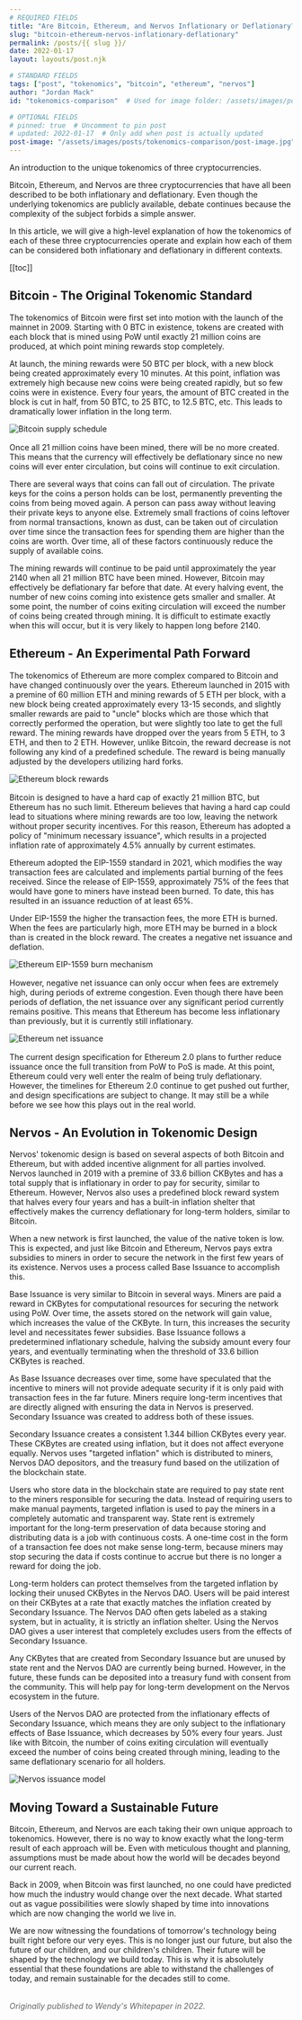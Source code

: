 ```yaml
---
# REQUIRED FIELDS
title: "Are Bitcoin, Ethereum, and Nervos Inflationary or Deflationary?"
slug: "bitcoin-ethereum-nervos-inflationary-deflationary"
permalink: /posts/{{ slug }}/
date: 2022-01-17
layout: layouts/post.njk

# STANDARD FIELDS
tags: ["post", "tokenomics", "bitcoin", "ethereum", "nervos"]
author: "Jordan Mack"
id: "tokenomics-comparison"  # Used for image folder: /assets/images/posts/tokenomics-comparison/

# OPTIONAL FIELDS
# pinned: true  # Uncomment to pin post
# updated: 2022-01-17  # Only add when post is actually updated
post-image: "/assets/images/posts/tokenomics-comparison/post-image.jpg"
---
```


An introduction to the unique tokenomics of three cryptocurrencies.

Bitcoin, Ethereum, and Nervos are three cryptocurrencies that have all been described to be both inflationary and deflationary. Even though the underlying tokenomics are publicly available, debate continues because the complexity of the subject forbids a simple answer.

In this article, we will give a high-level explanation of how the tokenomics of each of these three cryptocurrencies operate and explain how each of them can be considered both inflationary and deflationary in different contexts.

[[toc]]

## Bitcoin - The Original Tokenomic Standard

The tokenomics of Bitcoin were first set into motion with the launch of the mainnet in 2009. Starting with 0 BTC in existence, tokens are created with each block that is mined using PoW until exactly 21 million coins are produced, at which point mining rewards stop completely.

At launch, the mining rewards were 50 BTC per block, with a new block being created approximately every 10 minutes. At this point, inflation was extremely high because new coins were being created rapidly, but so few coins were in existence. Every four years, the amount of BTC created in the block is cut in half, from 50 BTC, to 25 BTC, to 12.5 BTC, etc. This leads to dramatically lower inflation in the long term.

<img src="/assets/images/posts/tokenomics-comparison/bitcoin-supply-schedule.png" alt="Bitcoin supply schedule" style="display: block; margin: 0 auto 16px;">

Once all 21 million coins have been mined, there will be no more created. This means that the currency will effectively be deflationary since no new coins will ever enter circulation, but coins will continue to exit circulation.

There are several ways that coins can fall out of circulation. The private keys for the coins a person holds can be lost, permanently preventing the coins from being moved again. A person can pass away without leaving their private keys to anyone else. Extremely small fractions of coins leftover from normal transactions, known as dust, can be taken out of circulation over time since the transaction fees for spending them are higher than the coins are worth. Over time, all of these factors continuously reduce the supply of available coins.

The mining rewards will continue to be paid until approximately the year 2140 when all 21 million BTC have been mined. However, Bitcoin may effectively be deflationary far before that date. At every halving event, the number of new coins coming into existence gets smaller and smaller. At some point, the number of coins exiting circulation will exceed the number of coins being created through mining. It is difficult to estimate exactly when this will occur, but it is very likely to happen long before 2140.

## Ethereum - An Experimental Path Forward

The tokenomics of Ethereum are more complex compared to Bitcoin and have changed continuously over the years. Ethereum launched in 2015 with a premine of 60 million ETH and mining rewards of 5 ETH per block, with a new block being created approximately every 13-15 seconds, and slightly smaller rewards are paid to "uncle" blocks which are those which that correctly performed the operation, but were slightly too late to get the full reward. The mining rewards have dropped over the years from 5 ETH, to 3 ETH, and then to 2 ETH. However, unlike Bitcoin, the reward decrease is not following any kind of a predefined schedule. The reward is being manually adjusted by the developers utilizing hard forks.

<img src="/assets/images/posts/tokenomics-comparison/ethereum-block-rewards.png" alt="Ethereum block rewards" style="display: block; margin: 0 auto 16px;">

Bitcoin is designed to have a hard cap of exactly 21 million BTC, but Ethereum has no such limit. Ethereum believes that having a hard cap could lead to situations where mining rewards are too low, leaving the network without proper security incentives. For this reason, Ethereum has adopted a policy of "minimum necessary issuance", which results in a projected inflation rate of approximately 4.5% annually by current estimates.

Ethereum adopted the EIP-1559 standard in 2021, which modifies the way transaction fees are calculated and implements partial burning of the fees received. Since the release of EIP-1559, approximately 75% of the fees that would have gone to miners have instead been burned. To date, this has resulted in an issuance reduction of at least 65%.

Under EIP-1559 the higher the transaction fees, the more ETH is burned. When the fees are particularly high, more ETH may be burned in a block than is created in the block reward. The creates a negative net issuance and deflation.

<img src="/assets/images/posts/tokenomics-comparison/ethereum-eip1559-burn.png" alt="Ethereum EIP-1559 burn mechanism" style="display: block; margin: 0 auto 16px;">

However, negative net issuance can only occur when fees are extremely high, during periods of extreme congestion. Even though there have been periods of deflation, the net issuance over any significant period currently remains positive. This means that Ethereum has become less inflationary than previously, but it is currently still inflationary.

<img src="/assets/images/posts/tokenomics-comparison/ethereum-net-issuance.png" alt="Ethereum net issuance" style="display: block; margin: 0 auto 16px;">

The current design specification for Ethereum 2.0 plans to further reduce issuance once the full transition from PoW to PoS is made. At this point, Ethereum could very well enter the realm of being truly deflationary. However, the timelines for Ethereum 2.0 continue to get pushed out further, and design specifications are subject to change. It may still be a while before we see how this plays out in the real world.

## Nervos - An Evolution in Tokenomic Design

Nervos' tokenomic design is based on several aspects of both Bitcoin and Ethereum, but with added incentive alignment for all parties involved. Nervos launched in 2019 with a premine of 33.6 billion CKBytes and has a total supply that is inflationary in order to pay for security, similar to Ethereum. However, Nervos also uses a predefined block reward system that halves every four years and has a built-in inflation shelter that effectively makes the currency deflationary for long-term holders, similar to Bitcoin.

When a new network is first launched, the value of the native token is low. This is expected, and just like Bitcoin and Ethereum, Nervos pays extra subsidies to miners in order to secure the network in the first few years of its existence. Nervos uses a process called Base Issuance to accomplish this.

Base Issuance is very similar to Bitcoin in several ways. Miners are paid a reward in CKBytes for computational resources for securing the network using PoW. Over time, the assets stored on the network will gain value, which increases the value of the CKByte. In turn, this increases the security level and necessitates fewer subsidies. Base Issuance follows a predetermined inflationary schedule, halving the subsidy amount every four years, and eventually terminating when the threshold of 33.6 billion CKBytes is reached.

As Base Issuance decreases over time, some have speculated that the incentive to miners will not provide adequate security if it is only paid with transaction fees in the far future. Miners require long-term incentives that are directly aligned with ensuring the data in Nervos is preserved. Secondary Issuance was created to address both of these issues.

Secondary Issuance creates a consistent 1.344 billion CKBytes every year. These CKBytes are created using inflation, but it does not affect everyone equally. Nervos uses "targeted inflation" which is distributed to miners, Nervos DAO depositors, and the treasury fund based on the utilization of the blockchain state.

Users who store data in the blockchain state are required to pay state rent to the miners responsible for securing the data. Instead of requiring users to make manual payments, targeted inflation is used to pay the miners in a completely automatic and transparent way. State rent is extremely important for the long-term preservation of data because storing and distributing data is a job with continuous costs. A one-time cost in the form of a transaction fee does not make sense long-term, because miners may stop securing the data if costs continue to accrue but there is no longer a reward for doing the job.

Long-term holders can protect themselves from the targeted inflation by locking their unused CKBytes in the Nervos DAO. Users will be paid interest on their CKBytes at a rate that exactly matches the inflation created by Secondary Issuance. The Nervos DAO often gets labeled as a staking system, but in actuality, it is strictly an inflation shelter. Using the Nervos DAO gives a user interest that completely excludes users from the effects of Secondary Issuance.

Any CKBytes that are created from Secondary Issuance but are unused by state rent and the Nervos DAO are currently being burned. However, in the future, these funds can be deposited into a treasury fund with consent from the community. This will help pay for long-term development on the Nervos ecosystem in the future.

Users of the Nervos DAO are protected from the inflationary effects of Secondary Issuance, which means they are only subject to the inflationary effects of Base Issuance, which decreases by 50% every four years. Just like with Bitcoin, the number of coins exiting circulation will eventually exceed the number of coins being created through mining, leading to the same deflationary scenario for all holders.

<img src="/assets/images/posts/tokenomics-comparison/nervos-issuance-model.png" alt="Nervos issuance model" style="display: block; margin: 0 auto 16px;">

## Moving Toward a Sustainable Future

Bitcoin, Ethereum, and Nervos are each taking their own unique approach to tokenomics. However, there is no way to know exactly what the long-term result of each approach will be. Even with meticulous thought and planning, assumptions must be made about how the world will be decades beyond our current reach.

Back in 2009, when Bitcoin was first launched, no one could have predicted how much the industry would change over the next decade. What started out as vague possibilities were slowly shaped by time into innovations which are now changing the world we live in.

We are now witnessing the foundations of tomorrow's technology being built right before our very eyes. This is no longer just our future, but also the future of our children, and our children's children. Their future will be shaped by the technology we build today. This is why it is absolutely essential that these foundations are able to withstand the challenges of today, and remain sustainable for the decades still to come.

<p style="color: #666; font-style: italic; margin-top: 2rem;">Originally published to Wendy's Whitepaper in 2022.</p>
